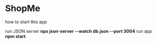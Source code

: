 # ShopMe

how to start this app

run JSON server
**npx json-server --watch db.json --port 3004**
run app
**npm start**
